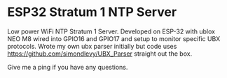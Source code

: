 # ESP32 Stratum 1 NTP Server

Low power WiFi NTP Stratum 1 Server. Developed on ESP-32 with ublox NEO M8 wired into GPIO16 and GPIO17 and setup to monitor specific UBX protocols. Wrote my own ubx parser initially but code uses https://github.com/simondlevy/UBX_Parser straight out the box.

Give me a ping if you have any questions.
